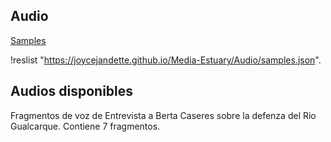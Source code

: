 ## Audio

[Samples](samples.json)

!reslist "https://joycejandette.github.io/Media-Estuary/Audio/samples.json".

Audios disponibles
------------------

Fragmentos de voz de Entrevista a Berta Caseres sobre la defenza del Rio Gualcarque.
Contiene 7 fragmentos.

